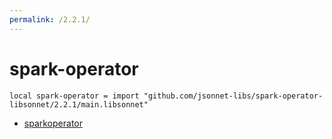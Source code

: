 ```yaml
---
permalink: /2.2.1/
---
```


# spark-operator

```jsonnet
local spark-operator = import "github.com/jsonnet-libs/spark-operator-libsonnet/2.2.1/main.libsonnet"
```



* [sparkoperator](sparkoperator/index.md)
